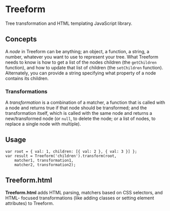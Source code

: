 Treeform
========

Tree transformation and HTML templating JavaScript library.

## Concepts

A *node* in Treeform can be anything; an object, a function, a string, a
number, whatever you want to use to represent your tree. What Treeform needs to
know is how to get a list of the nodes children (the `getChildren` function),
and how to update that list of children (the `setChildren` function).
Alternately, you can provide a string specifying what property of a node
contains its children.

### Transformations

A *transformation* is a combination of a matcher, a function that is called
with a node and returns true if that node should be transformed; and the
transformation itself, which is called with the same node and returns a
new/transformed node (or `null`, to delete the node; or a list of nodes, to
replace a single node with multiple).

## Usage

	var root = { val: 1, children: [{ val: 2 }, { val: 3 }] };
	var result = Treeform('children').transform(root,
		matcher1, transformation1,
		matcher2, transformation2);

## Treeform.html

**Treeform.html** adds HTML parsing, matchers based on CSS selectors, and HTML-
focused transformations (like adding classes or setting element attributes) to
Treeform.
